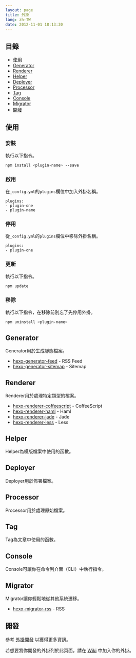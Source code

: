 ```yaml
---
layout: page
title: 外掛
lang: zh-TW
date: 2012-11-01 18:13:30
---
```


## 目錄

- [使用](#usage)
- [Generator](#generator)
- [Renderer](#renderer)
- [Helper](#helper)
- [Deployer](#deployer)
- [Processor](#processor)
- [Tag](#tag)
- [Console](#console)
- [Migrator](#migrator)
- [開發](#development)

<a id="usage"></a>
## 使用

### 安裝

執行以下指令。

``` bash
npm install <plugin-name> --save
```

### 啟用

在`_config.yml`的`plugins`欄位中加入外掛名稱。

``` plain
plugins:
- plugin-one
- plugin-name
```

### 停用

從`_config.yml`的`plugins`欄位中移除外掛名稱。

``` plain
plugins:
- plugin-one
```

### 更新

執行以下指令。

``` bash
npm update
```

### 移除

執行以下指令，在移除前別忘了先停用外掛。

``` bash
npm uninstall <plugin-name>
```

<a id="generator"></a>
## Generator

Generator用於生成靜態檔案。

- [hexo-generator-feed] - RSS Feed
- [hexo-generator-sitemap] - Sitemap

<a id="renderer"></a>
## Renderer

Renderer用於處理特定類型的檔案。

- [hexo-renderer-coffeescript] - CoffeeScript
- [hexo-renderer-haml] - Haml
- [hexo-renderer-jade] - Jade
- [hexo-renderer-less] - Less

<a id="helper"></a>
## Helper

Helper為模版檔案中使用的函數。

<a id="deployer"></a>
## Deployer

Deployer用於佈署檔案。

<a id="processor"></a>
## Processor

Processor用於處理原始檔案。

<a id="tag"></a>
## Tag

Tag為文章中使用的函數。

<a id="console"></a>
## Console

Console可讓你在命令列介面（CLI）中執行指令。

<a id="migrator"></a>
## Migrator

Migrator讓你輕鬆地從其他系統遷移。

- [hexo-migrator-rss] - RSS

<a id="development"></a>
## 開發

參考 [外掛開發](../docs/plugin-development.html) 以獲得更多資訊。

若想要將你開發的外掛列於此頁面，請在 [Wiki] 中加入你的外掛。

[hexo-generator-feed]: https://github.com/tommy351/hexo-plugins/tree/master/generator/feed
[hexo-generator-sitemap]: https://github.com/tommy351/hexo-plugins/tree/master/generator/sitemap
[hexo-renderer-coffeescript]: https://github.com/tommy351/hexo-plugins/tree/master/renderer/coffeescript
[hexo-renderer-haml]: https://github.com/tommy351/hexo-plugins/tree/master/renderer/haml
[hexo-renderer-jade]: https://github.com/tommy351/hexo-plugins/tree/master/renderer/jade
[hexo-renderer-less]: https://github.com/tommy351/hexo-plugins/tree/master/renderer/less
[hexo-migrator-rss]: https://github.com/tommy351/hexo-plugins/tree/master/migrator/rss
[Wiki]: https://github.com/tommy351/hexo/wiki/Plugins